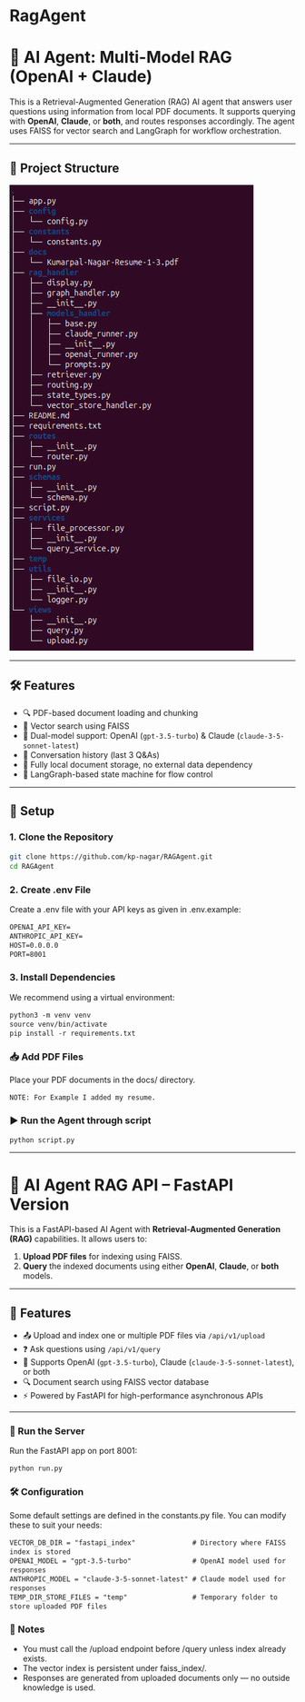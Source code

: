 # RagAgent
# 🧠 AI Agent: Multi-Model RAG (OpenAI + Claude)

This is a Retrieval-Augmented Generation (RAG) AI agent that answers user questions using information from local PDF documents. 
It supports querying with **OpenAI**, **Claude**, or **both**, and routes responses accordingly. 
The agent uses FAISS for vector search and LangGraph for workflow orchestration.

---

## 📂 Project Structure
![Alt text](image/tree.png)

---

## 🛠️ Features

- 🔍 PDF-based document loading and chunking
- 🧠 Vector search using FAISS
- 🤖 Dual-model support: OpenAI (`gpt-3.5-turbo`) & Claude (`claude-3-5-sonnet-latest`)
- 🔁 Conversation history (last 3 Q&As)
- 📄 Fully local document storage, no external data dependency
- 🔧 LangGraph-based state machine for flow control

---

## 🚀 Setup

### 1. Clone the Repository

```bash
git clone https://github.com/kp-nagar/RAGAgent.git
cd RAGAgent
```

### 2. Create .env File
Create a .env file with your API keys as given in .env.example:
```commandline
OPENAI_API_KEY=
ANTHROPIC_API_KEY=
HOST=0.0.0.0
PORT=8001
```

### 3. Install Dependencies
We recommend using a virtual environment:

```commandline
python3 -m venv venv
source venv/bin/activate
pip install -r requirements.txt
```

### 📥 Add PDF Files
Place your PDF documents in the docs/ directory.
```commandline
NOTE: For Example I added my resume.
```

### ▶️ Run the Agent through script
```commandline
python script.py
```
---

# 🧠 AI Agent RAG API – FastAPI Version

This is a FastAPI-based AI Agent with **Retrieval-Augmented Generation (RAG)** capabilities. It allows users to:

1. **Upload PDF files** for indexing using FAISS.
2. **Query** the indexed documents using either **OpenAI**, **Claude**, or **both** models.

---

## 🚀 Features

- 📤 Upload and index one or multiple PDF files via `/api/v1/upload`
- ❓ Ask questions using `/api/v1/query`
- 🧠 Supports OpenAI (`gpt-3.5-turbo`), Claude (`claude-3-5-sonnet-latest`), or both
- 🔍 Document search using FAISS vector database
- ⚡ Powered by FastAPI for high-performance asynchronous APIs

---

### 🏃 Run the Server
Run the FastAPI app on port 8001:
```commandline
python run.py
```

### 🛠️ Configuration
Some default settings are defined in the constants.py file. You can modify these to suit your needs:
```commandline
VECTOR_DB_DIR = "fastapi_index"              # Directory where FAISS index is stored
OPENAI_MODEL = "gpt-3.5-turbo"               # OpenAI model used for responses
ANTHROPIC_MODEL = "claude-3-5-sonnet-latest" # Claude model used for responses
TEMP_DIR_STORE_FILES = "temp"                # Temporary folder to store uploaded PDF files 
```

### 📌 Notes
- You must call the /upload endpoint before /query unless index already exists.
- The vector index is persistent under faiss_index/.
- Responses are generated from uploaded documents only — no outside knowledge is used.